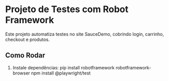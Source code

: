 # Projeto de Testes com Robot Framework
Este projeto automatiza testes no site SauceDemo, cobrindo login, carrinho, checkout e produtos.

## Como Rodar
1. Instale dependências:
   pip install robotframework robotframework-browser
   npm install @playwright/test
